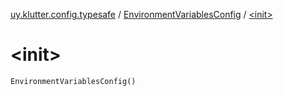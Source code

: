 [uy.klutter.config.typesafe](../index.md) / [EnvironmentVariablesConfig](index.md) / [&lt;init&gt;](.)


# &lt;init&gt;

`EnvironmentVariablesConfig()`


